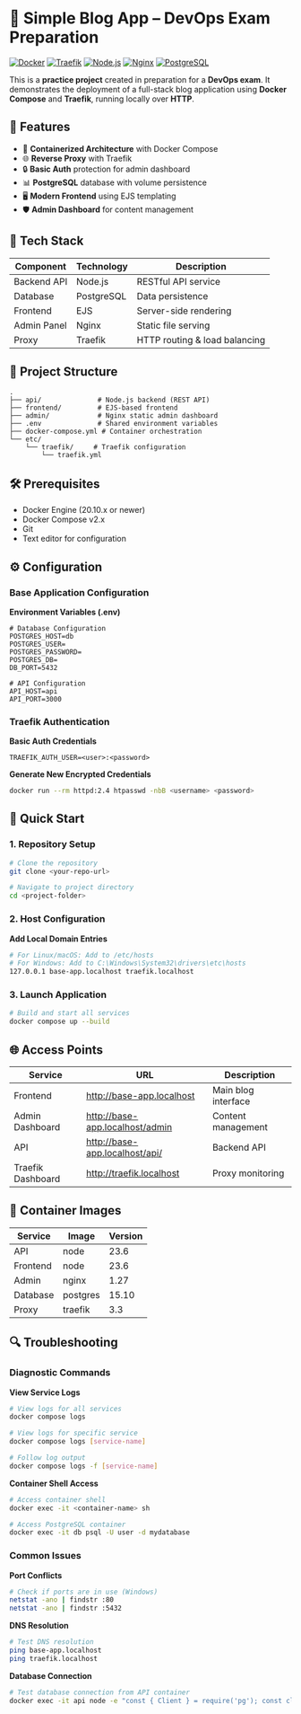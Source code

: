 # 📝 Simple Blog App – DevOps Exam Preparation

[![Docker](https://img.shields.io/badge/docker-%230db7ed.svg?style=for-the-badge&logo=docker&logoColor=white)](https://www.docker.com/) [![Traefik](https://img.shields.io/badge/traefik-%231F93FF.svg?style=for-the-badge&logo=traefik&logoColor=white)](https://traefik.io/) [![Node.js](https://img.shields.io/badge/node.js-%23339933.svg?style=for-the-badge&logo=node.js&logoColor=white)](https://nodejs.org/) [![Nginx](https://img.shields.io/badge/nginx-%23009639.svg?style=for-the-badge&logo=nginx&logoColor=white)](https://nginx.org/) [![PostgreSQL](https://img.shields.io/badge/postgresql-%23316192.svg?style=for-the-badge&logo=postgresql&logoColor=white)](https://www.postgresql.org/)

This is a **practice project** created in preparation for a **DevOps exam**. It demonstrates the deployment of a full-stack blog application using **Docker Compose** and **Traefik**, running locally over **HTTP**.

## 🎯 Features

- 🔄 **Containerized Architecture** with Docker Compose
- 🌐 **Reverse Proxy** with Traefik
- 🔒 **Basic Auth** protection for admin dashboard
- 📊 **PostgreSQL** database with volume persistence
- 🖥️ **Modern Frontend** using EJS templating
- 🛡️ **Admin Dashboard** for content management

## 🚀 Tech Stack

| Component | Technology | Description |
|-----------|------------|-------------|
| Backend API | Node.js | RESTful API service |
| Database | PostgreSQL | Data persistence |
| Frontend | EJS | Server-side rendering |
| Admin Panel | Nginx | Static file serving |
| Proxy | Traefik | HTTP routing & load balancing |

## 📁 Project Structure

```
.
├── api/              # Node.js backend (REST API)
├── frontend/         # EJS-based frontend
├── admin/            # Nginx static admin dashboard
├── .env              # Shared environment variables
├── docker-compose.yml # Container orchestration
└── etc/
    └── traefik/     # Traefik configuration
        └── traefik.yml
```

## 🛠️ Prerequisites

- Docker Engine (20.10.x or newer)
- Docker Compose v2.x
- Git
- Text editor for configuration

## ⚙️ Configuration

### Base Application Configuration

**Environment Variables (.env)**
```env
# Database Configuration
POSTGRES_HOST=db
POSTGRES_USER=
POSTGRES_PASSWORD=
POSTGRES_DB=
DB_PORT=5432

# API Configuration
API_HOST=api
API_PORT=3000
```

### Traefik Authentication

**Basic Auth Credentials**
```env
TRAEFIK_AUTH_USER=<user>:<password>
```

**Generate New Encrypted Credentials**
```bash
docker run --rm httpd:2.4 htpasswd -nbB <username> <password>
```

## 🚀 Quick Start

### 1. Repository Setup
```bash
# Clone the repository
git clone <your-repo-url>

# Navigate to project directory
cd <project-folder>
```

### 2. Host Configuration

**Add Local Domain Entries**
```bash
# For Linux/macOS: Add to /etc/hosts
# For Windows: Add to C:\Windows\System32\drivers\etc\hosts
127.0.0.1 base-app.localhost traefik.localhost
```

### 3. Launch Application
```bash
# Build and start all services
docker compose up --build
```

## 🌐 Access Points

| Service | URL | Description |
|---------|-----|-------------|
| Frontend | http://base-app.localhost | Main blog interface |
| Admin Dashboard | http://base-app.localhost/admin | Content management |
| API | http://base-app.localhost/api/ | Backend API |
| Traefik Dashboard | http://traefik.localhost | Proxy monitoring |

## 🐳 Container Images

| Service | Image | Version |
|---------|-------|----------|
| API | node | 23.6 |
| Frontend | node | 23.6 |
| Admin | nginx | 1.27 |
| Database | postgres | 15.10 |
| Proxy | traefik | 3.3 |

## 🔍 Troubleshooting

### Diagnostic Commands

**View Service Logs**
```bash
# View logs for all services
docker compose logs

# View logs for specific service
docker compose logs [service-name]

# Follow log output
docker compose logs -f [service-name]
```

**Container Shell Access**
```bash
# Access container shell
docker exec -it <container-name> sh

# Access PostgreSQL container
docker exec -it db psql -U user -d mydatabase
```

### Common Issues

**Port Conflicts**
```bash
# Check if ports are in use (Windows)
netstat -ano | findstr :80
netstat -ano | findstr :5432
```

**DNS Resolution**
```bash
# Test DNS resolution
ping base-app.localhost
ping traefik.localhost
```

**Database Connection**
```bash
# Test database connection from API container
docker exec -it api node -e "const { Client } = require('pg'); const client = new Client(); client.connect()"
```


